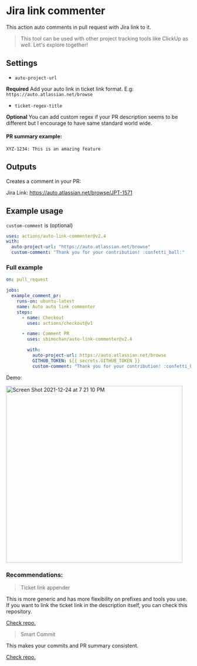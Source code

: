 # Jira link commenter

This action auto comments in pull request with Jira link to it.

> This tool can be used with other project tracking tools like ClickUp as well. Let's explore together!

## Settings

- `auto-project-url`

**Required** Add your auto link in ticket link format.
E.g:
`https://auto.atlassian.net/browse`

- `ticket-regex-title`

**Optional** You can add custom regex if your PR description seems to be different but I encourage to have same standard world wide.

#### PR summary example:

`XYZ-1234: This is an amazing feature`

## Outputs

Creates a comment in your PR:

Jira Link: https://auto.atlassian.net/browse/JPT-1571

## Example usage

`custom-comment` is (optional)

```yaml
uses: actions/auto-link-commenter@v2.4
with:
  auto-project-url: "https://auto.atlassian.net/browse"
  custom-comment: "Thank you for your contribution! :confetti_ball:"
```

### Full example

```yaml
on: pull_request

jobs:
  example_comment_pr:
    runs-on: ubuntu-latest
    name: Auto auto link commenter
    steps:
      - name: Checkout
        uses: actions/checkout@v1

      - name: Comment PR
        uses: sbimochan/auto-link-commenter@v2.4

        with:
          auto-project-url: https://auto.atlassian.net/browse
          GITHUB_TOKEN: ${{ secrets.GITHUB_TOKEN }}
          custom-comment: "Thank you for your contribution! :confetti_ball:"
```

Demo:

<img width="481" alt="Screen Shot 2021-12-24 at 7 21 10 PM" src="https://user-images.githubusercontent.com/11685953/147376660-50957431-f9a8-4317-b10a-9fcce82e7b42.png">

### Recommendations:

> Ticket link appender

This is more generic and has more flexibility on prefixes and tools you use. If you want to link the ticket link in the description itself, you can check this repository.

[Check repo.](https://github.com/sbimochan/ticket-link-appender)

> Smart Commit

This makes your commits and PR summary consistent.

<a href="https://github.com/sbimochan/smart-commit" target="_blank">Check repo.</a>
